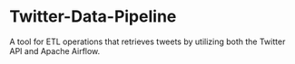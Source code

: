 # Twitter-Data-Pipeline
A tool for ETL operations that retrieves tweets by utilizing both the Twitter API and Apache Airflow.
